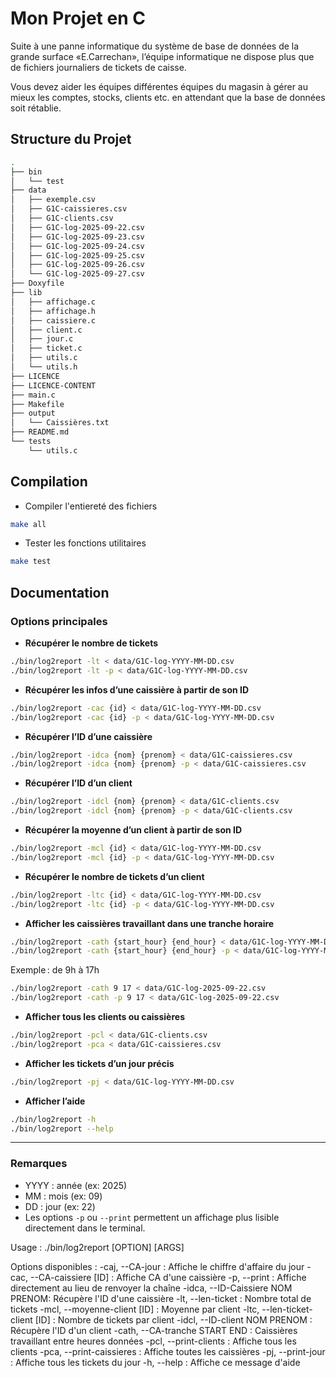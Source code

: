 # Mon Projet en C

Suite à une panne informatique du système de base de données de la grande surface «E.Carrechan», l’équipe informatique ne dispose plus que de fichiers journaliers de tickets de caisse.

Vous devez aider les équipes différentes équipes du magasin à gérer au mieux les comptes, stocks, clients etc. en attendant que la base de données soit rétablie.

## Structure du Projet

```bash
.
├── bin
│   └── test
├── data
│   ├── exemple.csv
│   ├── G1C-caissieres.csv
│   ├── G1C-clients.csv
│   ├── G1C-log-2025-09-22.csv
│   ├── G1C-log-2025-09-23.csv
│   ├── G1C-log-2025-09-24.csv
│   ├── G1C-log-2025-09-25.csv
│   ├── G1C-log-2025-09-26.csv
│   └── G1C-log-2025-09-27.csv
├── Doxyfile
├── lib
│   ├── affichage.c
│   ├── affichage.h
│   ├── caissiere.c
│   ├── client.c
│   ├── jour.c
│   ├── ticket.c
│   ├── utils.c
│   └── utils.h
├── LICENCE
├── LICENCE-CONTENT
├── main.c
├── Makefile
├── output
│   └── Caissières.txt
├── README.md
└── tests
    └── utils.c
```

## Compilation

- Compiler l'entiereté des fichiers

```bash
make all
```

- Tester les fonctions utilitaires
```bash
make test
```

## Documentation

### Options principales

* **Récupérer le nombre de tickets**

```bash
./bin/log2report -lt < data/G1C-log-YYYY-MM-DD.csv
./bin/log2report -lt -p < data/G1C-log-YYYY-MM-DD.csv
```

* **Récupérer les infos d’une caissière à partir de son ID**

```bash
./bin/log2report -cac {id} < data/G1C-log-YYYY-MM-DD.csv
./bin/log2report -cac {id} -p < data/G1C-log-YYYY-MM-DD.csv
```

* **Récupérer l’ID d’une caissière**

```bash
./bin/log2report -idca {nom} {prenom} < data/G1C-caissieres.csv
./bin/log2report -idca {nom} {prenom} -p < data/G1C-caissieres.csv
```

* **Récupérer l’ID d’un client**

```bash
./bin/log2report -idcl {nom} {prenom} < data/G1C-clients.csv
./bin/log2report -idcl {nom} {prenom} -p < data/G1C-clients.csv
```

* **Récupérer la moyenne d’un client à partir de son ID**

```bash
./bin/log2report -mcl {id} < data/G1C-log-YYYY-MM-DD.csv
./bin/log2report -mcl {id} -p < data/G1C-log-YYYY-MM-DD.csv
```

* **Récupérer le nombre de tickets d’un client**

```bash
./bin/log2report -ltc {id} < data/G1C-log-YYYY-MM-DD.csv
./bin/log2report -ltc {id} -p < data/G1C-log-YYYY-MM-DD.csv
```

* **Afficher les caissières travaillant dans une tranche horaire**

```bash
./bin/log2report -cath {start_hour} {end_hour} < data/G1C-log-YYYY-MM-DD.csv
./bin/log2report -cath {start_hour} {end_hour} -p < data/G1C-log-YYYY-MM-DD.csv
```

Exemple : de 9h à 17h

```bash
./bin/log2report -cath 9 17 < data/G1C-log-2025-09-22.csv
./bin/log2report -cath -p 9 17 < data/G1C-log-2025-09-22.csv
```

* **Afficher tous les clients ou caissières**

```bash
./bin/log2report -pcl < data/G1C-clients.csv
./bin/log2report -pca < data/G1C-caissieres.csv
```

* **Afficher les tickets d’un jour précis**

```bash
./bin/log2report -pj < data/G1C-log-YYYY-MM-DD.csv
```

* **Afficher l’aide**

```bash
./bin/log2report -h
./bin/log2report --help
```

---

### Remarques

* YYYY : année (ex: 2025)
* MM : mois (ex: 09)
* DD : jour (ex: 22)
* Les options `-p` ou `--print` permettent un affichage plus lisible directement dans le terminal.

Usage : ./bin/log2report [OPTION] [ARGS]

Options disponibles :
  -caj, --CA-jour                 : Affiche le chiffre d'affaire du jour
  -cac, --CA-caissiere [ID]       : Affiche CA d'une caissière
      -p, --print                 : Affiche directement au lieu de renvoyer la chaîne
  -idca, --ID-Caissiere NOM PRENOM: Récupère l'ID d'une caissière
  -lt, --len-ticket                : Nombre total de tickets
  -mcl, --moyenne-client [ID]     : Moyenne par client
  -ltc, --len-ticket-client [ID]  : Nombre de tickets par client
  -idcl, --ID-client NOM PRENOM    : Récupère l'ID d'un client
  -cath, --CA-tranche START END    : Caissières travaillant entre heures données
  -pcl, --print-clients            : Affiche tous les clients
  -pca, --print-caissieres         : Affiche toutes les caissières
  -pj, --print-jour                : Affiche tous les tickets du jour
  -h, --help                       : Affiche ce message d'aide
